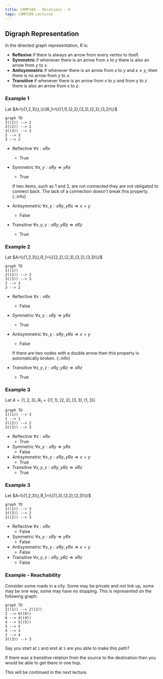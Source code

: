 ```yaml
---
title: COMP109 - Relations - 6
tags: COMP109 Lectures
---
```

## Digraph Representation
In the directed graph representation, $R$ is:

* **Reflexive** if there is always an arrow from every vertex to itself.
* **Symmetric** if whenever there is an arrow from $x$ to $y$ there is also an arrow from $y$ to $x$.
* **Antisymmetric** if  whenever there is an arrow from $x$ to $y$ and $x\neq y$, then there is no arrow from $y$ to $x$.
* **Transitive** if whenever there is an arrow from $x$ to $y$ and from $y$ to $z$ there is also an arrow from $x$ to $z$.

### Example 1
Let $A=\\{1,2,3\\},\)\(R_1=\\{(1,1),(2,2),(3,3),(2,3),(3,2)\\}$

```mermaid
graph TD
1((1)) --> 1
2((2)) --> 2
3((3)) --> 3
2 --> 3
3 --> 2
```

* Reflective $\forall x:xRx$
	* True
* Symmetric $\forall x,y: xRy\Rightarrow yRx$
	* True
		
	If two items, such as 1 and 2, are not connected they are not obligated to connect back. The lack of a connection doesn't break this property.
	{:.info}
* Antisymmetric $\forall x,y:xRy,yRx\Rightarrow x=y$
	* False
* Transitive $\forall x,y,z:xRy,yRz\Rightarrow xRz$
	* True

### Example 2
Let $A=\\{1,2,3\\},R_1=\\{(2,2),(2,3),(3,2),(3,3)\\}$

```mermaid
graph TD
1((1))
2((2)) --> 2
3((3)) --> 3
2 --> 3
3 --> 2
```

* Reflective $\forall x:xRx$
	* False
* Symmetric $\forall x,y: xRy\Rightarrow yRx$
	* True
* Antisymmetric $\forall x,y:xRy,yRx\Rightarrow x=y$
	* False
	
	If there are two nodes with a double arrow then this property is automatically broken.
	{:.info}
* Transitive $\forall x,y,z:xRy,yRz\Rightarrow xRz$
	* True
	
### Example 3
Let $A=\{1,2,3\},R_1=\{(1,1),(2,2),(3,3),(1,3)\}$

```mermaid
graph TD
1((1)) --> 3
1 --> 1
2((2)) --> 2
3((3)) --> 3
```

* Reflective $\forall x:xRx$
	* True
* Symmetric $\forall x,y: xRy\Rightarrow yRx$
	* False
* Antisymmetric $\forall x,y:xRy,yRx\Rightarrow x=y$
	* True
* Transitive $\forall x,y,z:xRy,yRz\Rightarrow xRz$
	* True
	
### Example 3
Let $A=\\{1,2,3\\},R_1=\\{(1,3),(3,2),(2,3)\\}$

```mermaid
graph TD
1((1)) --> 3
3((3)) --> 2
2((2)) --> 3
```

* Reflective $\forall x:xRx$
	* False
* Symmetric $\forall x,y: xRy\Rightarrow yRx$
	* False
* Antisymmetric $\forall x,y:xRy,yRx\Rightarrow x=y$
	* False
* Transitive $\forall x,y,z:xRy,yRz\Rightarrow xRz$
	* False
	
### Example - Reachability
Consider some roads in a city. Some may be private and not link up, some may be one way, some may have no stopping. This is represented on the following graph:

```mermaid
graph TD
1((1)) --> 2((2))
2 --> 6((6))
6 --> 4((4))
4 --> 5((5))
5 --> 5
4 --> 1
1 --> 4
3((3)) --> 3
```

Say you start at `1` and end at `5` are you able to make this path?

If there was a transitive relation from the source to the destination then you would be able to get there in one hop.

This will be continued in the next lecture.
